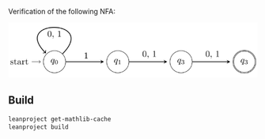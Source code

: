 Verification of the following NFA:

![](fig.svg)

## Build
```
leanproject get-mathlib-cache
leanproject build
```